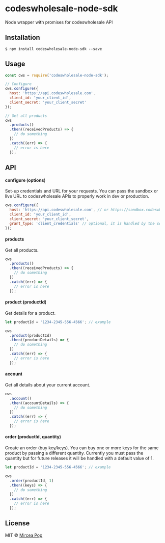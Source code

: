# codeswholesale-node-sdk
Node wrapper with promises for codeswholesale API

## Installation
```
$ npm install codeswholesale-node-sdk --save
```

## Usage
```js
const cws = require('codeswholesale-node-sdk');

// Configure
cws.configure({
  host: 'https://api.codeswholesale.com',
  client_id: 'your_client_id',
  client_secret: 'your_client_secret'
});

// Get all products
cws
  .products()
  .then((receivedProducts) => {
    // do something
  })
  .catch((err) => {
    // error is here
  });
```

## API
#### configure (options)
Set-up credentials and URL for your requests. You can pass the sandbox or live URL to codeswholesale APIs to properly work in dev or production.

```js
cws.configure({
  host: 'https://api.codeswholesale.com', // or https://sandbox.codeswholesale.com
  client_id: 'your_client_id',
  client_secret: 'your_client_secret',
  grant_type: 'client_credentials' // optional, it is handled by the sdk
});
```

#### products
Get all products.

```js
cws
  .products()
  .then((receivedProducts) => {
    // do something
  })
  .catch((err) => {
    // error is here
  });
```

#### product (productId)
Get details for a product.

```js
let productId = '1234-2345-556-4566'; // example

cws
  .product(productId)
  .then((productDetails) => {
    // do something
  })
  .catch((err) => {
    // error is here
  });
```

#### account
Get all details about your current account.

```js
cws
  .account()
  .then((accountDetails) => {
    // do something
  })
  .catch((err) => {
    // error is here
  });
```

#### order (productId, quantity)
Create an order (buy key/keys). You can buy one or more keys for the same product by passing a different quantity.
Currently you must pass the quantity but for future releases it will be handled with a default value of 1.

```js
let productId = '1234-2345-556-4566'; // example

cws
  .order(productId, 1)
  .then((keys) => {
    // do something
  })
  .catch((err) => {
    // error is here
  });
```

## License
MIT © [Mircea Pop](https://github.com/OogieBoogieInJSON)
